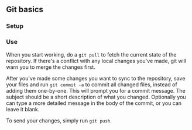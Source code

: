 ## Git basics

### Setup



### Use

When you start working, do a `git pull` to fetch the current state of the repository. 
If there's a conflict with any local changes you've made, git will warn you to merge the changes first. 

After you've made some changes you want to sync to the repository, save your files and run `git commit -a` to commit all changed files, instead of adding them one-by-one.
This will prompt you for a commit message. The subject should be a short description of what you changed. Optionally you can type a more detailed message in the body of the commit, or you can leave it blank. 

To send your changes, simply run `git push`.
